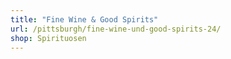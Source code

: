 ```yaml
---
title: "Fine Wine & Good Spirits"
url: /pittsburgh/fine-wine-und-good-spirits-24/
shop: Spirituosen
---
```

